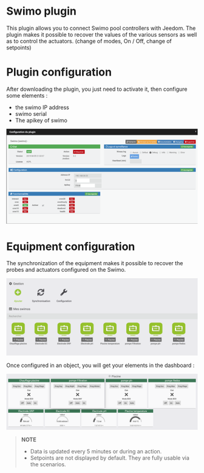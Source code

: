 # Swimo plugin

This plugin allows you to connect Swimo pool controllers with Jeedom.
The plugin makes it possible to recover the values of the various sensors as well as to control the actuators. (change of modes, On / Off, change of setpoints)

# Plugin configuration

After downloading the plugin, you just need to activate it, then configure some elements :

- the swimo IP address
- swimo serial
- The apikey of swimo

![swimo](./images/swimo1.png)

# Equipment configuration

The synchronization of the equipment makes it possible to recover the probes and actuators configured on the Swimo.

![swimo2](./images/swimo2.png)

Once configured in an object, you will get your elements in the dashboard :

![swimo3](./images/swimo3.png)

> **NOTE**
>
> - Data is updated every 5 minutes or during an action.
> - Setpoints are not displayed by default.
> They are fully usable via the scenarios.
